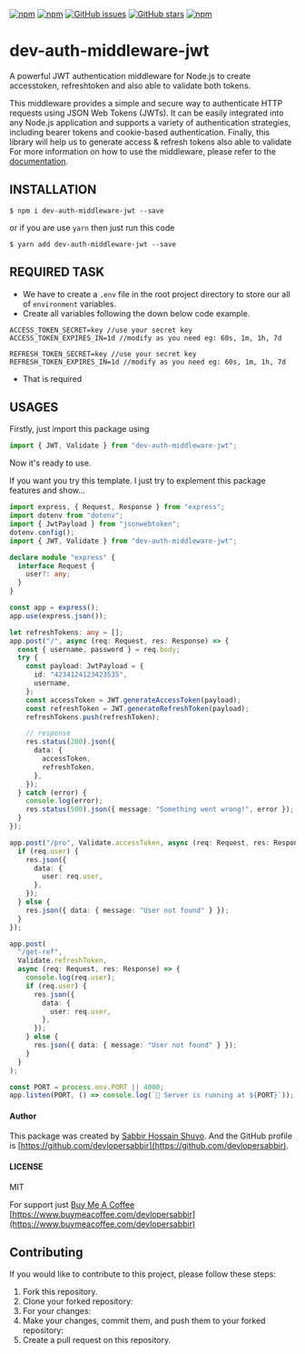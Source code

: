 
  [![npm](https://img.shields.io/npm/v/dev-auth-middleware-jwt?style=flat-square&logo=npm)](https://www.npmjs.com/package/dev-auth-middleware-jwt)
  [![npm](https://img.shields.io/npm/l/dev-auth-middleware-jwt?style=flat-square&logo=npm)](https://github.com/devlopersabbir/dev-auth-middleware-jwt/blob/main/LICENSE)
  [![GitHub issues](https://img.shields.io/github/issues/devlopersabbir/dev-auth-middleware-jwt?style=flat-square&logo=github)](https://github.com/devlopersabbir/dev-auth-middleware-jwt/issues)
  [![GitHub stars](https://img.shields.io/github/stars/devlopersabbir/dev-auth-middleware-jwt?style=flat-square&logo=github)](https://github.com/devlopersabbir/dev-auth-middleware-jwt/stargazers)
  [![npm](https://img.shields.io/npm/dt/dev-auth-middleware-jwt?style=flat-square&logo=npm)](https://www.npmjs.com/package/dev-auth-middleware-jwt)


# dev-auth-middleware-jwt
A powerful JWT authentication middleware for Node.js to create accesstoken, refreshtoken and also able to validate both tokens.

  This middleware provides a simple and secure way to authenticate HTTP requests using JSON Web Tokens (JWTs). It can be easily integrated into any Node.js application and supports a variety of authentication strategies, including bearer tokens and cookie-based authentication. Finally, this library will help us to generate access & refresh tokens also able to validate
For more information on how to use the middleware, please refer to the [documentation](https://github.com/devlopersabbir/dev-auth-middleware-jwt#readme).

## INSTALLATION

```console
$ npm i dev-auth-middleware-jwt --save
```

or if you are use `yarn` then just run this code

```console
$ yarn add dev-auth-middleware-jwt --save
```

## REQUIRED TASK

- We have to create a `.env` file in the root project directory to store our all of `environment` variables.
- Create all variables following the down below code example.

```console
ACCESS_TOKEN_SECRET=key //use your secret key
ACCESS_TOKEN_EXPIRES_IN=1d //modify as you need eg: 60s, 1m, 1h, 7d

REFRESH_TOKEN_SECRET=key //use your secret key
REFRESH_TOKEN_EXPIRES_IN=1d //modify as you need eg: 60s, 1m, 1h, 7d
```

- That is required

## USAGES

Firstly, just import this package using

```ts
import { JWT, Validate } from "dev-auth-middleware-jwt";
```

Now it's ready to use.

If you want you try this template. I just try to explement this package features and show...

```ts
import express, { Request, Response } from "express";
import dotenv from "dotenv";
import { JwtPayload } from "jsonwebtoken";
dotenv.config();
import { JWT, Validate } from "dev-auth-middleware-jwt";

declare module "express" {
  interface Request {
    user?: any;
  }
}

const app = express();
app.use(express.json());

let refreshTokens: any = [];
app.post("/", async (req: Request, res: Response) => {
  const { username, password } = req.body;
  try {
    const payload: JwtPayload = {
      id: "4234124123423535",
      username,
    };
    const accessToken = JWT.generateAccessToken(payload);
    const refreshToken = JWT.generateRefreshToken(payload);
    refreshTokens.push(refreshToken);

    // response
    res.status(200).json({
      data: {
        accessToken,
        refreshToken,
      },
    });
  } catch (error) {
    console.log(error);
    res.status(500).json({ message: "Something went wrong!", error });
  }
});

app.post("/pro", Validate.accessToken, async (req: Request, res: Response) => {
  if (req.user) {
    res.json({
      data: {
        user: req.user,
      },
    });
  } else {
    res.json({ data: { message: "User not found" } });
  }
});

app.post(
  "/get-ref",
  Validate.refreshToken,
  async (req: Request, res: Response) => {
    console.log(req.user);
    if (req.user) {
      res.json({
        data: {
          user: req.user,
        },
      });
    } else {
      res.json({ data: { message: "User not found" } });
    }
  }
);

const PORT = process.env.PORT || 4000;
app.listen(PORT, () => console.log(`🚀 Server is running at ${PORT}`));
```

#### Author

This package was created by [Sabbir Hossain Shuvo](https://www.showwcase.com/devlopersabbir). And the GitHub profile is [https://github.com/devlopersabbir](https://github.com/devlopersabbir).


#### LICENSE

MIT

For support just [Buy Me A Coffee](https://www.buymeacoffee.com/devlopersabbir)
[https://www.buymeacoffee.com/devlopersabbir](https://www.buymeacoffee.com/devlopersabbir)

## Contributing
If you would like to contribute to this project, please follow these steps:
1. Fork this repository.
2. Clone your forked repository:
3. For your changes:
4. Make your changes, commit them, and push them to your forked repository:
5. Create a pull request on this repository.
